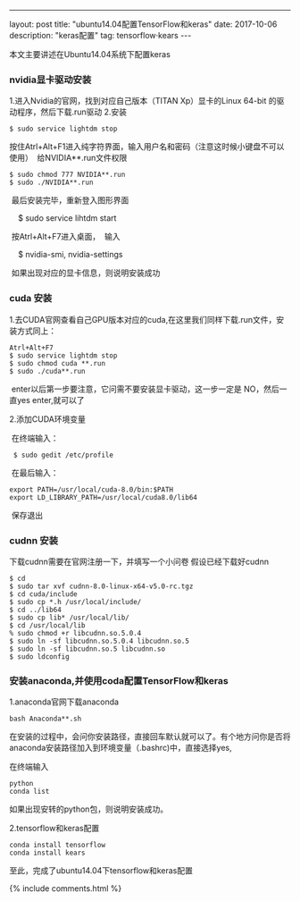 ---
layout: post
title: "ubuntu14.04配置TensorFlow和keras"
date: 2017-10-06 
description: "keras配置"
tag: tensorflow·kears
---   

本文主要讲述在Ubuntu14.04系统下配置keras

### nvidia显卡驱动安装

1.进入Nvidia的官网，找到对应自己版本（TITAN Xp）显卡的Linux 64-bit 的驱动程序，然后下载.run驱动
2.安装 

	$ sudo service lightdm stop
	
  按住Atrl+Alt+F1进入纯字符界面，输入用户名和密码（注意这时候小键盘不可以使用）
  给NVIDIA**.run文件权限
	
	$ sudo chmod 777 NVIDIA**.run
	$ sudo ./NVIDIA**.run
	
  最后安装完毕，重新登入图形界面
  
        $ sudo service lihtdm start
  
  按Atrl+Alt+F7进入桌面，
  输入
  
        $ nvidia-smi, nvidia-settings
	
  如果出现对应的显卡信息，则说明安装成功
  
### cuda 安装

1.去CUDA官网查看自己GPU版本对应的cuda,在这里我们同样下载.run文件，安装方式同上：

	Atrl+Alt+F7
	$ sudo service lightdm stop
	$ sudo chmod cuda **.run
	$ sudo ./cuda**.run
	
  enter以后第一步要注意，它问需不要安装显卡驱动，这一步一定是 NO，然后一直yes enter,就可以了
  
2.添加CUDA环境变量

  在终端输入：
    
	 $ sudo gedit /etc/profile
	 
  在最后输入：
  
  	export PATH=/usr/local/cuda-8.0/bin:$PATH
	export LD_LIBRARY_PATH=/usr/local/cuda8.0/lib64
	
  保存退出

### cudnn 安装

下载cudnn需要在官网注册一下，并填写一个小问卷
假设已经下载好cudnn

	$ cd
	$ sudo tar xvf cudnn-8.0-linux-x64-v5.0-rc.tgz
	$ cd cuda/include
	$ sudo cp *.h /usr/local/include/
	$ cd ../lib64
	$ sudo cp lib* /usr/local/lib/
	$ cd /usr/local/lib
	% sudo chmod +r libcudnn.so.5.0.4
	$ sudo ln -sf libcudnn.so.5.0.4 libcudnn.so.5
	$ sudo ln -sf libcudnn.so.5 libcudnn.so
	$ sudo ldconfig 
	
### 安装anaconda,并使用coda配置TensorFlow和keras

1.anaconda官网下载anaconda

	bash Anaconda**.sh
	
在安装的过程中，会问你安装路径，直接回车默认就可以了。有个地方问你是否将anaconda安装路径加入到环境变量（.bashrc)中，直接选择yes,

在终端输入
	
	python
	conda list
	
如果出现安转的python包，则说明安装成功。

2.tensorflow和keras配置

	conda install tensorflow
	conda install kears
	
至此，完成了ubuntu14.04下tensorflow和keras配置

{% include comments.html %}



	
 
	

	
  
	

  

